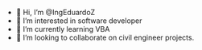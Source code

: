 - 👋 Hi, I’m @IngEduardoZ
- 👀 I’m interested in software developer
- 🌱 I’m currently learning VBA
- 💞️ I’m looking to collaborate on civil engineer projects.

<!---
IngEduardoZ/IngEduardoZ is a ✨ special ✨ repository because its `README.md` (this file) appears on your GitHub profile.
You can click the Preview link to take a look at your changes.
--->
